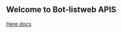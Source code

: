 ## Welcome to Bot-listweb APIS
[Here docs](https://namekinggamerboy.github.io/bot-listweb.api/index.html)
